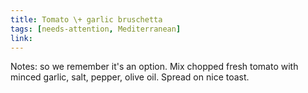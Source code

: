 ```yaml
---
title: Tomato \+ garlic bruschetta
tags: [needs-attention, Mediterranean]
link: 
---
```

Notes: so we remember it's an option. Mix chopped fresh tomato with minced garlic, salt, pepper, olive oil. Spread on nice toast.  

